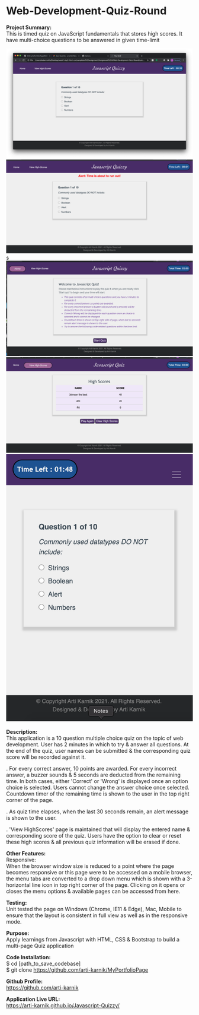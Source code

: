# Web-Development-Quiz-Round

<strong> Project Summary: </strong> <br>
This is timed quiz on JavaScript fundamentals that stores high scores. It have multi-choice questions to be answered in given time-limit 


<div align="left">
      <img src="./assets/images/screenshots/SS1.png">
       <img src="./assets/images/screenshots/SS2.png">
       s<img src="./assets/images/screenshots/SS3.png">
  <br>
      <img src="./assets/images/screenshots/SS4.png">
  <br>
      <img src="./assets/images/screenshots/SS5.png">
</div>
<br>
<strong> Description: </strong> <br>
 This application is a 10 question multiple choice quiz on the topic of web development. User has 2 minutes in which to try & answer all questions. At the end of the quiz, user names can be submitted & the corresponding quiz score will be recorded against it.

. For every correct answer, 10 points are awarded. For every incorrect answer, a buzzer sounds & 5 seconds are deducted from the remaining time. In both cases, either 'Correct'
or 'Wrong' is displayed once an option choice is selected. Users cannot change the answer choice once selected. Countdown timer of the remaining time is shown to the user in the
top right corner of the page.

. As quiz time elapses, when the last 30 seconds remain, an alert message is shown to the user.

. 'View HighScores' page is maintained that will display the entered name & corresponding score of the quiz. Users have the option to clear or reset these high scores &
all previous quiz information will be erased if done.

<strong> Other Features: </strong> <br>
Responsive:  <br>
When the browser window size is reduced to a point where the page becomes responsive or this page were to be accessed on a mobile browser, the menu tabs are converted to a drop down menu which is shown with a 3-horizontal line icon in top right corner of the page. Clicking on it opens or closes the 
menu options & available pages can be accessed from here.  <br>

<strong>Testing: </strong> <br>
Unit tested the page on Windows (Chrome, IE11 & Edge), Mac, Mobile to ensure that the layout is consistent in full view as well as in the responsive mode.  <br>

<strong> Purpose: </strong> <br>
Apply learnings from Javascript with HTML, CSS & Bootstrap to build a multi-page Quiz application  <br>

<strong> Code Installation: </strong> <br>
$ cd [path_to_save_codebase] <br>
$ git clone https://github.com/arti-karnik/MyPortfolioPage <br>

<strong> Github Profile: </strong> <br>
https://github.com/arti-karnik

<strong> Application Live URL: </strong> <br>
https://arti-karnik.github.io/Javascript-Quizzy/
